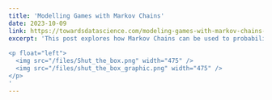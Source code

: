 ```yaml
---
title: 'Modelling Games with Markov Chains'
date: 2023-10-09
link: https://towardsdatascience.com/modeling-games-with-markov-chains-c7b614731a7f
excerpt: 'This post explores how Markov Chains can be used to probabilistically model games through an exploration of the game "Shut the Box".
  
<p float="left">
  <img src="/files/Shut_the_box.png" width="475" />
  <img src="/files/shut_the_box_graphic.png" width="475" /> 
</p>
'
---
```



